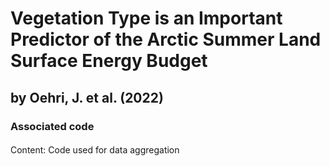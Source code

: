 # Vegetation Type is an Important Predictor of the Arctic Summer Land Surface Energy Budget
## by Oehri, J. et al. (2022)
### Associated code
#### 
Content: Code used for data aggregation

